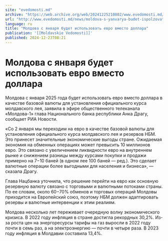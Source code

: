 ```yaml
---
site: "evedomosti.md"
archive: "https://web.archive.org/web/20241225210802/www.evedomosti.md/news/moldova-s-yanvarya-budet-ispolzovat-evro-vmesto-dollara"
url: "http://www.evedomosti.md/news/moldova-s-yanvarya-budet-ispolzovat-evro-vmesto-dollara"
language: ru
title: "Молдова с января будет использовать евро вместо доллара"
publication: '[[Moldavskie Vedomosti]]'
published: 2024-12-23T08:21
---
```


# Молдова с января будет использовать евро вместо доллара

Молдова с января 2025 года будет использовать евро вместо доллара в качестве базовой валюты для установления официального курса молдавского лея, заявила в эфире общественного телеканала «Молдова-1» глава Национального банка республики Анка Драгу, сообщает РИА Новости.

«Со 2 января мы переходим на евро в качестве базовой валюты для установления официального курса молдавского лея и резервов НБМ. Это принесет значительные экономические выгоды стране. Ожидаемая экономия на обменных операциях может превысить 10 миллионов евро. Это связано с увеличением ликвидности евро на внутреннем рынке и снижением разницы между курсами покупки и продажи примерно на 7−10 баней (в одном лее 100 баней — ред.). Это сделает валютные операции более выгодными для населения и бизнеса», — сказала Драгу.

Глава Нацбанка уточнила, что решение перейти на евро как основную резервную валюту связано с торговыми и валютными потоками страны. По ее словам, около 60−70% обменов и торговых операций Молдовы приходится на Европейский союз, поэтому НБМ должен адаптировать резервы и валютные интервенции к этим реалиям.

Молдова несколько лет переживает очередную волну экономического кризиса. В 2022 году инфляция в стране достигла рекордных 30,2%. Из-за роста цен на энергоресурсы тарифы на газ выросли в 2022 году почти в семь раз, а на электроэнергию — почти в четыре раза. В 2023 году инфляция в Молдавии составила 13,4%.